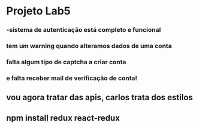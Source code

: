 # Projeto Lab5

### -sistema de autenticação está completo e funcional
### tem um warning quando alteramos dados de uma conta
### falta algum tipo de captcha a criar conta 
### e falta receber mail de verificação de conta!

## vou agora tratar das apis, carlos trata dos estilos

## npm install redux react-redux
